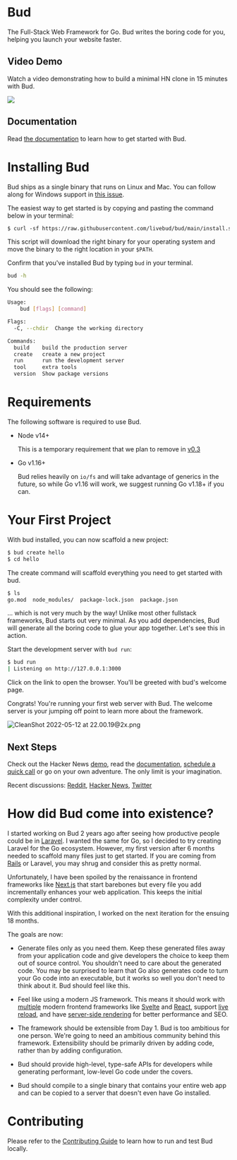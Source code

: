 # Bud

The Full-Stack Web Framework for Go. Bud writes the boring code for you, helping you launch your website faster.

## Video Demo

Watch a video demonstrating how to build a minimal HN clone in 15 minutes with Bud.

[![](https://user-images.githubusercontent.com/170299/168361927-9165c2f9-55d4-4fa0-a53e-966028a79b39.png)](https://www.youtube.com/watch?v=LoypcRqn-xA)

## Documentation

Read [the documentation](https://denim-cub-301.notion.site/Hey-Bud-4d81622cc49942f9917c5033e5205c69) to learn how to get started with Bud.

# Installing Bud

Bud ships as a single binary that runs on Linux and Mac. You can follow along for Windows support in [this issue](https://github.com/livebud/bud/issues/7).

The easiest way to get started is by copying and pasting the command below in your terminal:

```diff
$ curl -sf https://raw.githubusercontent.com/livebud/bud/main/install.sh | sh
```

This script will download the right binary for your operating system and move the binary to the right location in your `$PATH`.

Confirm that you've installed Bud by typing `bud` in your terminal.

```bash
bud -h
```

You should see the following:

```bash
Usage:
    bud [flags] [command]

Flags:
  -C, --chdir  Change the working directory

Commands:
  build    build the production server
  create   create a new project
  run      run the development server
  tool     extra tools
  version  Show package versions
```

# Requirements

The following software is required to use Bud.

- Node v14+

  This is a temporary requirement that we plan to remove in [v0.3](https://github.com/livebud/bud/discussions/21)

- Go v1.16+

  Bud relies heavily on `io/fs` and will take advantage of generics in the future, so while Go v1.16 will work, we suggest running Go v1.18+ if you can.

# Your First Project

With bud installed, you can now scaffold a new project:

```bash
$ bud create hello
$ cd hello
```

The create command will scaffold everything you need to get started with bud.

```bash
$ ls
go.mod  node_modules/  package-lock.json  package.json
```

... which is not very much by the way! Unlike most other fullstack frameworks, Bud starts out very minimal. As you add dependencies, Bud will generate all the boring code to glue your app together. Let's see this in action.

Start the development server with `bud run`:

```bash
$ bud run
| Listening on http://127.0.0.1:3000
```

Click on the link to open the browser. You'll be greeted with bud's welcome page.

Congrats! You're running your first web server with Bud. The welcome server is your jumping off point to learn more about the framework.

![CleanShot 2022-05-12 at 22.00.19@2x.png](https://denim-cub-301.notion.site/image/https%3A%2F%2Fs3-us-west-2.amazonaws.com%2Fsecure.notion-static.com%2Fdb7f750b-a699-4117-ac07-303124e5d2f4%2FCleanShot_2022-05-12_at_22.00.192x.png?table=block&id=9488d91f-b72d-4c6d-9ce0-358c31f7f964&spaceId=faf0f409-6e25-40a4-871e-3b311037350f&width=2000&userId=&cache=v2)

## Next Steps

Check out the Hacker News [demo](https://www.youtube.com/watch?v=LoypcRqn-xA), read the [documentation](https://denim-cub-301.notion.site/Hey-Bud-4d81622cc49942f9917c5033e5205c69#156ea69b8d044bacb65fc2897f3e52b8), [schedule a quick call](https://cal.com/mattmueller/30min) or go on your own adventure. The only limit is your imagination.

Recent discussions: [Reddit](https://www.reddit.com/r/golang/comments/uoxocj/bud_the_fullstack_web_framework_for_go_developers/), [Hacker News](https://news.ycombinator.com/item?id=31371340), [Twitter](https://twitter.com/golivebud)


# How did Bud come into existence?

I started working on Bud 2 years ago after seeing how productive people could be in [Laravel](https://laravel.com/). I wanted the same for Go, so I decided to try creating Laravel for the Go ecosystem. However, my first version after 6 months needed to scaffold many files just to get started. If you are coming from [Rails](https://github.com/rails/rails) or Laravel, you may shrug and consider this as pretty normal.

Unfortunately, I have been spoiled by the renaissance in frontend frameworks like [Next.js](https://nextjs.org/) that start barebones but every file you add incrementally enhances your web application. This keeps the initial complexity under control.

With this additional inspiration, I worked on the next iteration for the ensuing 18 months.

The goals are now:

- Generate files only as you need them. Keep these generated files away from your application code and give developers the choice to keep them out of source control. You shouldn't need to care about the generated code. You may be surprised to learn that Go also generates code to turn your Go code into an executable, but it works so well you don't need to think about it. Bud should feel like this.

- Feel like using a modern JS framework. This means it should work with [multiple](https://github.com/livebud/bud/discussions/8) modern frontend frameworks like [Svelte](https://svelte.dev/) and [React](https://reactjs.org/), support [live reload](https://denim-cub-301.notion.site/Hey-Bud-4d81622cc49942f9917c5033e5205c69#4c7dff15ef3e458587b81fb9b1819afb), and have [server-side rendering](https://www.reddit.com/r/golang/comments/uoxocj/bud_the_fullstack_web_framework_for_go_developers/i8ke92h/?utm_source=reddit&utm_medium=web2x&context=3) for better performance and SEO.

- The framework should be extensible from Day 1. Bud is too ambitious for one person. We're going to need an ambitious community behind this framework. Extensibility should be primarily driven by adding code, rather than by adding configuration.

- Bud should provide high-level, type-safe APIs for developers while generating performant, low-level Go code under the covers.

- Bud should compile to a single binary that contains your entire web app and can be copied to a server that doesn't even have Go installed.


# Contributing

Please refer to the [Contributing Guide](./Contributing.md) to learn how to run and test Bud locally.
